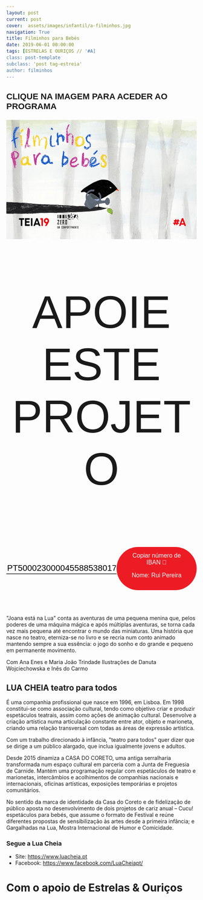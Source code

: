 ```yaml
---
layout: post
current: post
cover:  assets/images/infantil/a-filminhos.jpg
navigation: True
title: Filminhos para Bebés
date: 2019-06-01 00:00:00
tags: [ESTRELAS E OURIÇOS // '#A]
class: post-template
subclass: 'post tag-estreia'
author: filminhos
---
```


<!-- warning: keep the content after the ? in the link, for autoplay -->
<div class="center">
  <h3 class="no-outline info_numbers centerthat">CLIQUE NA IMAGEM PARA ACEDER AO PROGRAMA</h3>  
</div>
<a href="https://videoclube.zeroemcomportamento.org/programs/filminhos-para-bebes"> <img border="0" alt="filminhos-video" src="assets/images/infantil/a-filminhos-video.jpg" width="560" height="315"></a>


<!-- CSS code for some personalization -->
<style>
    .button {
      margin: auto;  
      display: block;
      border-radius: 70px;
      background-color: #ED1C24;
      border: none;
      color: #FFFFFF;
      text-align: center;
      font-family: "Verdana", sans-serif;
      font-size: 2.6rem;
      padding: 20px;
      width: 25rem;
      transition: all 0.5s;
      cursor: pointer;
    }
    
    .button span {
      cursor: pointer;
      display: inline-block;
      position: relative;
      transition: 0.5s;
    }
    
    .button span:after {
      content: '\00bb';
      position: absolute;
      opacity: 0;
      top: 0;
      right: -20px;
      transition: 0.5s;
    }
    
    .button:hover span {
      padding-right: 25px;
    }
    
    .button:hover span:after {
      opacity: 1;
      right: 0;
       display: inline-block;
    }


    .apoia {
        font-family: "Avant Garde", Avantgarde, "Century Gothic", CenturyGothic, "AppleGothic", sans-serif;
        font-size: 3vmax;
        text-align: center;
        text-transform: uppercase;
        text-rendering: optimizeLegibility;
    }


    .iban{
      margin: auto;  
      text-align: center;
      font-family: "Verdana", sans-serif;
      font-size: 1.8rem;
      padding-top: 2rem;
    }

    .btn {
      border: none;
      background-color: inherit;
      padding: 14px 28px;
      font-size: 16px;
      cursor: pointer;
      display: inline-block;
      font-family: "Verdana", sans-serif;
      border-radius: 70px;
    }

    .btn:hover {background: #454545;}

    .success {color: green;}
    .info {color: dodgerblue;}
    .warning {color: orange;}
    .danger {color: red;}
    .default {color: black;}

    /* Blue */
    .info {
      color: white;
      background: #2196F3;
      background-color: #ED1C24;
      font-family: "Verdana", sans-serif;
    }

    .info:hover {
      background: #454545;
      color: white;
    }

    .no-outline:focus {
      outline: none;
    }

  .info_numbers{
    font-family: "Verdana", sans-serif;
    font-size: 1.4rem;
  }
    
    .centerthat{
      height: 100%;
      display: flex;
      align-items: center;
      justify-content: center;
    }

    input {
      border-top-style: hidden;
      border-right-style: hidden;
      border-left-style: hidden;
      border-bottom-style: groove;
    }

</style>

<!-- JAVASCRIPT functions for autocopying text-->
<script>
function myFunction() {
  /* Get the text field */
  var copyText = document.getElementById("myInput");

  /* Select the text field */
  copyText.select();
  copyText.setSelectionRange(0, 99999); /*For mobile devices*/

  /* Copy the text inside the text field */
  document.execCommand("copy");

  // /* Alert the copied text */
  // alert("Copied the text: " + copyText.value);
}
function myFunction2() {
  /* Get the text field */
  var copyText = document.getElementById("myInput2");

  /* Select the text field */
  copyText.select();
  copyText.setSelectionRange(0, 99999); /*For mobile devices*/

  /* Copy the text inside the text field */
  document.execCommand("copy");

  // /* Alert the copied text */
  // alert("Copied the text: " + copyText.value);
}
</script>




<div class="center">
    <p class = "apoia">APOIE ESTE PROJETO</p> 
    <!-- <button class="button" onclick="window.location.href = 'https://www.paypal.com/cgi-bin/webscr?cmd=_s-xclick&hosted_button_id=6M3EYZJ46GX8C&source=url';"><span>PayPal </span></button> -->
<br>
<div class = "centerthat">
  <!-- The text field -->
  <input type="text" class="no-outline info_numbers" value="PT50002300004558853801794" id="myInput"> 
  <!-- The button used to copy the text -->
  <button class="btn info"  onclick="myFunction()">Copiar número de IBAN 🏧<br />

  Nome: Rui Pereira </button>
</div>
</div>
<br>
<br>

<br>


"Joana está na Lua" conta as aventuras de uma pequena menina que, pelos poderes de uma máquina mágica e após múltiplas aventuras, se torna cada vez mais pequena até encontrar o mundo das miniaturas. Uma história que nasce no teatro, eterniza-se no livro e se recria num conto animado mantendo sempre a sua essência: o jogo do sonho e do grande e pequeno em permanente movimento. 


Com Ana Enes e Maria João Trindade
Ilustrações de Danuta Wojciechowska e Inês do Carmo


## LUA CHEIA teatro para todos
É uma companhia profissional que nasce em 1996, em Lisboa. Em 1998 constitui-se como associação cultural, tendo como objetivo criar e produzir espetáculos teatrais, assim como ações de animação cultural.
Desenvolve a criação artística numa articulação constante entre ator, objeto e marioneta, criando uma relação transversal com todas as áreas de expressão artística. 

Com um trabalho direcionado à infância, "teatro para todos" quer dizer que se dirige a um público alargado, que inclua igualmente jovens e adultos. 

Desde 2015 dinamiza a CASA DO CORETO, uma antiga serralharia transformada num espaço cultural em parceria com a Junta de Freguesia de Carnide. Mantém uma programação regular com espetáculos de teatro e marionetas, intercâmbios e acolhimentos de companhias nacionais e internacionais, oficinas artísticas, exposições temporárias e projetos comunitários.

No sentido da marca de identidade da Casa do Coreto e de fidelização de público aposta no desenvolvimento de dois projetos de cariz anual – Cucu! espetáculos para bebés, que assume o formato de Festival e reúne diferentes propostas de sensibilização às artes desde a primeira infância; e Gargalhadas na Lua, Mostra Internacional de Humor e Comicidade.


### Segue a Lua Cheia
* Site: <a href="https://www.luacheia.pt">https://www.luacheia.pt</a>
* Facebook: <a href="https://www.facebook.com/LuaCheiapt/">https://www.facebook.com/LuaCheiapt/</a>


# Com o apoio de Estrelas & Ouriços

